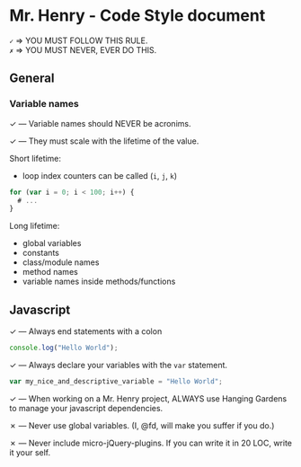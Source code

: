 # Mr. Henry - Code Style document

`✓` => YOU MUST FOLLOW THIS RULE.  
`✗` => YOU MUST NEVER, EVER DO THIS.

## General

### Variable names

✓ — Variable names should NEVER be acronims.

✓ — They must scale with the lifetime of the value.

Short lifetime:
- loop index counters can be called (`i`, `j`, `k`)

```js
for (var i = 0; i < 100; i++) {
  # ...
}
```

Long lifetime:
- global variables
- constants
- class/module names
- method names
- variable names inside methods/functions

## Javascript

✓ — Always end statements with a colon

```js
console.log("Hello World");
```

✓ — Always declare your variables with the `var` statement.

```js
var my_nice_and_descriptive_variable = "Hello World";
```

✓ — When working on a Mr. Henry project, ALWAYS use Hanging Gardens to manage your javascript dependencies.

✗ — Never use global variables. (I, @fd, will make you suffer if you do.)

✗ — Never include micro-jQuery-plugins. If you can write it in 20 LOC, write it your self.
